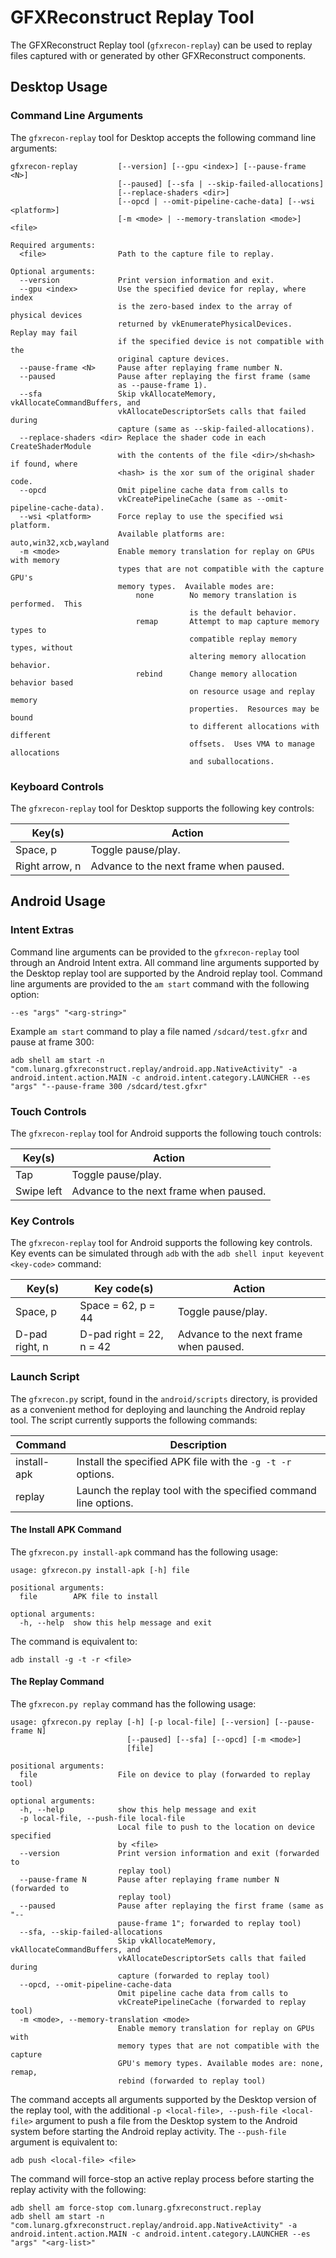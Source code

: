 # GFXReconstruct Replay Tool

The GFXReconstruct Replay tool (`gfxrecon-replay`) can be used to replay
files captured with or generated by other GFXReconstruct components.

## Desktop Usage
### Command Line Arguments
The `gfxrecon-replay` tool for Desktop accepts the following command line arguments:

```
gfxrecon-replay         [--version] [--gpu <index>] [--pause-frame <N>]
                        [--paused] [--sfa | --skip-failed-allocations]
                        [--replace-shaders <dir>]
                        [--opcd | --omit-pipeline-cache-data] [--wsi <platform>]
                        [-m <mode> | --memory-translation <mode>] <file>

Required arguments:
  <file>                Path to the capture file to replay.

Optional arguments:
  --version             Print version information and exit.
  --gpu <index>         Use the specified device for replay, where index
                        is the zero-based index to the array of physical devices
                        returned by vkEnumeratePhysicalDevices.  Replay may fail
                        if the specified device is not compatible with the
                        original capture devices.
  --pause-frame <N>     Pause after replaying frame number N.
  --paused              Pause after replaying the first frame (same
                        as --pause-frame 1).
  --sfa                 Skip vkAllocateMemory, vkAllocateCommandBuffers, and
                        vkAllocateDescriptorSets calls that failed during
                        capture (same as --skip-failed-allocations).
  --replace-shaders <dir> Replace the shader code in each CreateShaderModule
                        with the contents of the file <dir>/sh<hash> if found, where
                        <hash> is the xor sum of the original shader code.
  --opcd                Omit pipeline cache data from calls to
                        vkCreatePipelineCache (same as --omit-pipeline-cache-data).
  --wsi <platform>      Force replay to use the specified wsi platform.
                        Available platforms are: auto,win32,xcb,wayland
  -m <mode>             Enable memory translation for replay on GPUs with memory
                        types that are not compatible with the capture GPU's
                        memory types.  Available modes are:
                            none        No memory translation is performed.  This
                                        is the default behavior.
                            remap       Attempt to map capture memory types to
                                        compatible replay memory types, without
                                        altering memory allocation behavior.
                            rebind      Change memory allocation behavior based
                                        on resource usage and replay memory
                                        properties.  Resources may be bound
                                        to different allocations with different
                                        offsets.  Uses VMA to manage allocations
                                        and suballocations.
```
### Keyboard Controls
The `gfxrecon-replay` tool for Desktop supports the following key controls:

Key(s) | Action
-------|-------
Space, p | Toggle pause/play.
Right arrow, n | Advance to the next frame when paused.

## Android Usage
### Intent Extras
Command line arguments can be provided to the `gfxrecon-replay` tool through an
Android Intent extra. All command line arguments supported by the Desktop replay
tool are supported by the Android replay tool.  Command line arguments are provided
to the `am start` command with the following option:
```
--es "args" "<arg-string>"
```
Example `am start` command to play a file named `/sdcard/test.gfxr` and pause at frame 300:
```
adb shell am start -n "com.lunarg.gfxreconstruct.replay/android.app.NativeActivity" -a android.intent.action.MAIN -c android.intent.category.LAUNCHER --es "args" "--pause-frame 300 /sdcard/test.gfxr"
```

### Touch Controls
The `gfxrecon-replay` tool for Android supports the following touch controls:

Key(s) | Action
-------|-------
Tap | Toggle pause/play.
Swipe left | Advance to the next frame when paused.

### Key Controls
The `gfxrecon-replay` tool for Android supports the following key controls. Key
events can be simulated through `adb` with the `adb shell input keyevent <key-code>`
command:

Key(s) | Key code(s) | Action
-------|-------------|-------
Space, p | Space = 62, p = 44 |Toggle pause/play.
D-pad right, n | D-pad right = 22, n = 42 | Advance to the next frame when paused.

### Launch Script
The `gfxrecon.py` script, found in the `android/scripts` directory, is provided as
a convenient method for deploying and launching the Android replay tool. The script
currently supports the following commands:

Command | Description
--------|------------
install-apk | Install the specified APK file with the `-g -t -r` options.
replay | Launch the replay tool with the specified command line options.

#### The Install APK Command
The `gfxrecon.py install-apk` command has the following usage:
```
usage: gfxrecon.py install-apk [-h] file

positional arguments:
  file        APK file to install

optional arguments:
  -h, --help  show this help message and exit
```
The command is equivalent to:
```
adb install -g -t -r <file>
```
#### The Replay Command
The `gfxrecon.py replay` command has the following usage:
```
usage: gfxrecon.py replay [-h] [-p local-file] [--version] [--pause-frame N]
                          [--paused] [--sfa] [--opcd] [-m <mode>]
                          [file]

positional arguments:
  file                  File on device to play (forwarded to replay tool)

optional arguments:
  -h, --help            show this help message and exit
  -p local-file, --push-file local-file
                        Local file to push to the location on device specified
                        by <file>
  --version             Print version information and exit (forwarded to
                        replay tool)
  --pause-frame N       Pause after replaying frame number N (forwarded to
                        replay tool)
  --paused              Pause after replaying the first frame (same as "--
                        pause-frame 1"; forwarded to replay tool)
  --sfa, --skip-failed-allocations
                        Skip vkAllocateMemory, vkAllocateCommandBuffers, and
                        vkAllocateDescriptorSets calls that failed during
                        capture (forwarded to replay tool)
  --opcd, --omit-pipeline-cache-data
                        Omit pipeline cache data from calls to
                        vkCreatePipelineCache (forwarded to replay tool)
  -m <mode>, --memory-translation <mode>
                        Enable memory translation for replay on GPUs with
                        memory types that are not compatible with the capture
                        GPU's memory types. Available modes are: none, remap,
                        rebind (forwarded to replay tool)
```

The command accepts all arguments supported by the Desktop version of the replay
tool, with the additional `-p <local-file>, --push-file <local-file>` argument to
push a file from the Desktop system to the Android system before starting the
Android replay activity. The `--push-file` argument is equivalent to:
```
adb push <local-file> <file>
```

The command will force-stop an active replay process before starting the replay
activity with the following:
```
adb shell am force-stop com.lunarg.gfxreconstruct.replay
adb shell am start -n "com.lunarg.gfxreconstruct.replay/android.app.NativeActivity" -a android.intent.action.MAIN -c android.intent.category.LAUNCHER --es "args" "<arg-list>"
```
